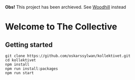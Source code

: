 **Obs!** This project has been archieved.
See [Woodhill](https://github.com/woodhill-studios/kollektivet/tree/master) instead

# Welcome to The Collective

## Getting started
```
git clone https://github.com/oskarssylwan/kollektivet.git
cd kollektivet
npm install
npm run install:packages
npm run start
```
